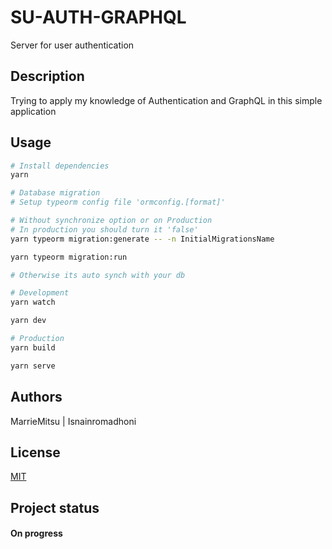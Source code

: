 # SU-AUTH-GRAPHQL

Server for user authentication

## Description

Trying to apply my knowledge of Authentication and GraphQL in this simple application

## Usage

```bash
# Install dependencies
yarn

# Database migration
# Setup typeorm config file 'ormconfig.[format]' 

# Without synchronize option or on Production
# In production you should turn it 'false'
yarn typeorm migration:generate -- -n InitialMigrationsName

yarn typeorm migration:run

# Otherwise its auto synch with your db

# Development
yarn watch

yarn dev

# Production
yarn build

yarn serve
```

## Authors

MarrieMitsu | Isnainromadhoni

## License

[MIT](https://choosealicense.com/licenses/mit/)

## Project status
#### On progress